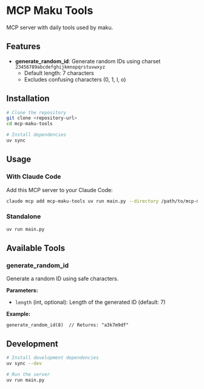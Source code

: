 # MCP Maku Tools

MCP server with daily tools used by maku.

## Features

- **generate_random_id**: Generate random IDs using charset `23456789abcdefghijkmnopqrstuvwxyz`
  - Default length: 7 characters
  - Excludes confusing characters (0, 1, l, o)

## Installation

```bash
# Clone the repository
git clone <repository-url>
cd mcp-maku-tools

# Install dependencies
uv sync
```

## Usage

### With Claude Code

Add this MCP server to your Claude Code:

```bash
claude mcp add mcp-maku-tools uv run main.py --directory /path/to/mcp-maku-tools
```

### Standalone

```bash
uv run main.py
```

## Available Tools

### generate_random_id

Generate a random ID using safe characters.

**Parameters:**
- `length` (int, optional): Length of the generated ID (default: 7)

**Example:**
```
generate_random_id(8)  // Returns: "a3k7m9df"
```

## Development

```bash
# Install development dependencies
uv sync --dev

# Run the server
uv run main.py
```
